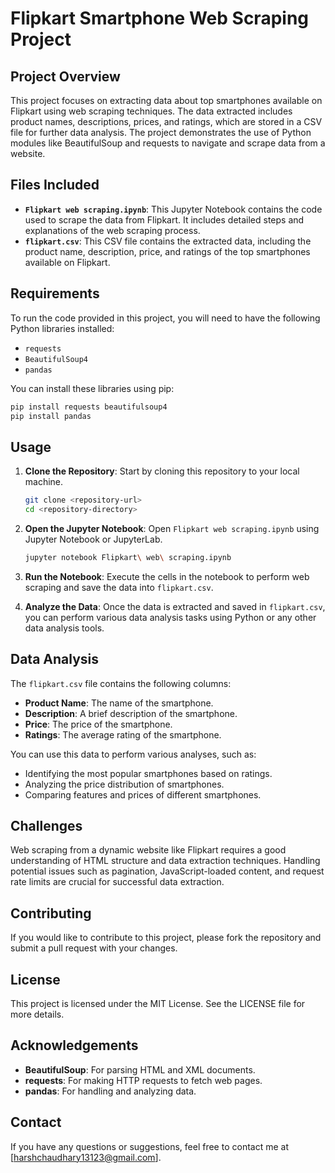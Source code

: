 # Flipkart Smartphone Web Scraping Project

## Project Overview

This project focuses on extracting data about top smartphones available on Flipkart using web scraping techniques. The data extracted includes product names, descriptions, prices, and ratings, which are stored in a CSV file for further data analysis. The project demonstrates the use of Python modules like BeautifulSoup and requests to navigate and scrape data from a website.

## Files Included

- **`Flipkart web scraping.ipynb`**: This Jupyter Notebook contains the code used to scrape the data from Flipkart. It includes detailed steps and explanations of the web scraping process.
- **`flipkart.csv`**: This CSV file contains the extracted data, including the product name, description, price, and ratings of the top smartphones available on Flipkart.

## Requirements

To run the code provided in this project, you will need to have the following Python libraries installed:

- `requests`
- `BeautifulSoup4`
- `pandas`

You can install these libraries using pip:

```bash
pip install requests beautifulsoup4
pip install pandas
```

## Usage

1. **Clone the Repository**: Start by cloning this repository to your local machine.
   ```bash
   git clone <repository-url>
   cd <repository-directory>
   ```

2. **Open the Jupyter Notebook**: Open `Flipkart web scraping.ipynb` using Jupyter Notebook or JupyterLab.
   ```bash
   jupyter notebook Flipkart\ web\ scraping.ipynb
   ```

3. **Run the Notebook**: Execute the cells in the notebook to perform web scraping and save the data into `flipkart.csv`.

4. **Analyze the Data**: Once the data is extracted and saved in `flipkart.csv`, you can perform various data analysis tasks using Python or any other data analysis tools.

## Data Analysis

The `flipkart.csv` file contains the following columns:

- **Product Name**: The name of the smartphone.
- **Description**: A brief description of the smartphone.
- **Price**: The price of the smartphone.
- **Ratings**: The average rating of the smartphone.

You can use this data to perform various analyses, such as:

- Identifying the most popular smartphones based on ratings.
- Analyzing the price distribution of smartphones.
- Comparing features and prices of different smartphones.

## Challenges

Web scraping from a dynamic website like Flipkart requires a good understanding of HTML structure and data extraction techniques. Handling potential issues such as pagination, JavaScript-loaded content, and request rate limits are crucial for successful data extraction.

## Contributing

If you would like to contribute to this project, please fork the repository and submit a pull request with your changes.

## License

This project is licensed under the MIT License. See the LICENSE file for more details.

## Acknowledgements

- **BeautifulSoup**: For parsing HTML and XML documents.
- **requests**: For making HTTP requests to fetch web pages.
- **pandas**: For handling and analyzing data.

## Contact

If you have any questions or suggestions, feel free to contact me at [harshchaudhary13123@gmail.com].

